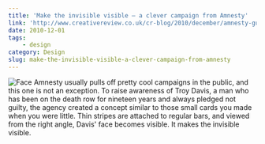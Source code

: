 ```yaml
---
title: 'Make the invisible visible – a clever campaign from Amnesty'
link: 'http://www.creativereview.co.uk/cr-blog/2010/december/amnesty-guerrilla-campaign-makes-the-invisible-visible'
date: 2010-12-01
tags:
    - design
category: Design
slug: make-the-invisible-visible-a-clever-campaign-from-amnesty
---
```


![](http://www.creativereview.co.uk/images/uploads/2010/12/mentalgassiaistreet_0.jpg "Face") Amnesty
usually pulls off pretty cool campaigns in the public, and this one is not an exception. To raise
awareness of Troy Davis, a man who has been on the death row for nineteen years and always pledged
not guilty, the agency created a concept similar to those small cards you made when you were little.
Thin stripes are attached to regular bars, and viewed from the right angle, Davis' face becomes
visible. It makes the invisible visible.
